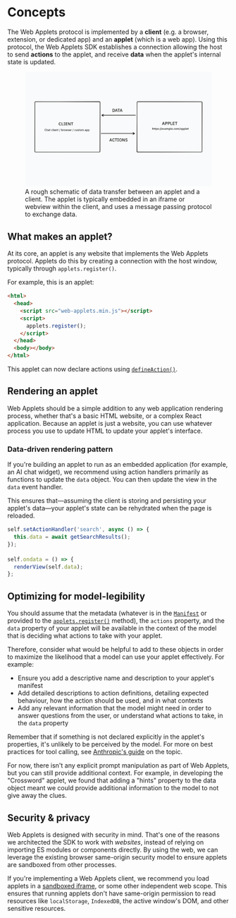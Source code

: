 # Concepts

The Web Applets protocol is implemented by a **client** (e.g. a browser, extension, or dedicated app) and an **applet** (which is a web app). Using this protocol, the Web Applets SDK establishes a connection allowing the host to send **actions** to the applet, and receive **data** when the applet's internal state is updated.

<figure>
<img src="./assets/applet-network-diagram.png" alt="A schematic diagram showing an 'Applet' square with arrows connecting to a 'Client' square, showing the passing of actions and data between them">
<figcaption>A rough schematic of data transfer between an applet and a client. The applet is typically embedded in an iframe or webview within the client, and uses a message passing protocol to exchange data.</figcaption>
</figure>

## What makes an applet?

At its core, an applet is any website that implements the Web Applets protocol. Applets do this by creating a connection with the host window, typically through `applets.register()`.

For example, this is an applet:

```html
<html>
  <head>
    <script src="web-applets.min.js"></script>
    <script>
      applets.register();
    </script>
  </head>
  <body></body>
</html>
```

This applet can now declare actions using <a href="/docs/web-applets/reference/applet-scope#defineAction">`defineAction()`</a>.

## Rendering an applet

Web Applets should be a simple addition to any web application rendering process, whether that's a basic HTML website, or a complex React application. Because an applet is just a website, you can use whatever process you use to update HTML to update your applet's interface.

### Data-driven rendering pattern

If you're building an applet to run as an embedded application (for example, an AI chat widget), we recommend using action handlers primarily as functions to update the `data` object. You can then update the view in the `data` event handler.

This ensures that&mdash;assuming the client is storing and persisting your applet's data&mdash;your applet's state can be rehydrated when the page is reloaded.

```js
self.setActionHandler('search', async () => {
  this.data = await getSearchResults();
});

self.ondata = () => {
  renderView(self.data);
};
```

## Optimizing for model-legibility

You should assume that the metadata (whatever is in the <a href="/docs/web-applets/reference/manifest">`Manifest`</a> or provided to the <a href="/docs/web-applets/reference/applet-factory#register">`applets.register()`</a> method), the `actions` property, and the `data` property of your applet will be available in the context of the model that is deciding what actions to take with your applet.

Therefore, consider what would be helpful to add to these objects in order to maximize the likelihood that a model can use your applet effectively. For example:

- Ensure you add a descriptive name and description to your applet's manifest
- Add detailed descriptions to action definitions, detailing expected behaviour, how the action should be used, and in what contexts
- Add any relevant information that the model might need in order to answer questions from the user, or understand what actions to take, in the `data` property

Remember that if something is not declared explicitly in the applet's properties, it's unlikely to be perceived by the model. For more on best practices for tool calling, see <a href="https://docs.anthropic.com/en/docs/build-with-claude/tool-use/overview" target="_blank">Anthropic's guide</a> on the topic.

For now, there isn't any explicit prompt manipulation as part of Web Applets, but you can still provide additional context. For example, in developing the "Crossword" applet, we found that adding a "hints" property to the data object meant we could provide additional information to the model to not give away the clues.

## Security & privacy

Web Applets is designed with security in mind. That's one of the reasons we architected the SDK to work with _websites_, instead of relying on importing ES modules or components directly. By using the web, we can leverage the existing browser same-origin security model to ensure applets are sandboxed from other processes.

If you're implementing a Web Applets client, we recommend you load applets in a <a href="https://developer.mozilla.org/en-US/docs/Web/API/HTMLIFrameElement/sandbox" target="_blank">sandboxed iframe</a>, or some other independent web scope. This ensures that running applets don't have same-origin permission to read resources like `localStorage`, `IndexedDB`, the active window's DOM, and other sensitive resources.
